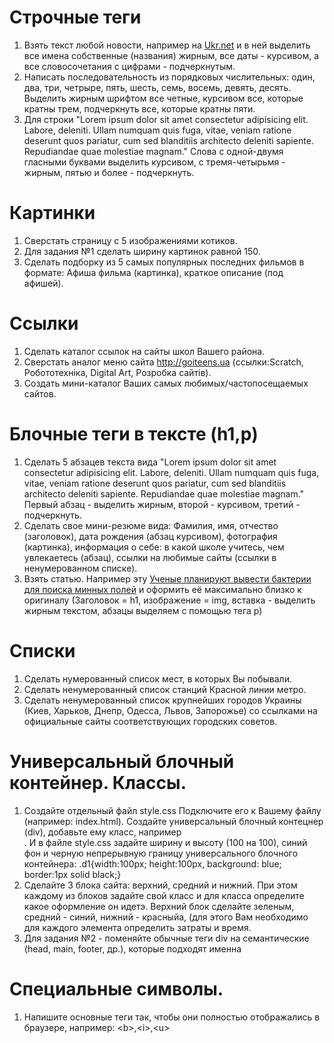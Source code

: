 # Строчные теги
1.  Взять текст любой новости, например на  <a href = "http://ukr.net">Ukr.net</a> и в ней выделить все имена собственные (названия) жирным, все даты - курсивом, а все словосочетания с цифрами - подчеркнутым.
2. Написать последовательность из порядковых числительных: один, два, три, четрыре, пять, шесть, семь, восемь, девять, десять. Выделить жирным шрифтом все четные, курсивом все, которые кратны трем, подчеркнуть все, которые кратны пяти.
3. Для строки "Lorem ipsum dolor sit amet consectetur adipisicing elit. Labore, deleniti. Ullam numquam quis fuga, vitae, veniam ratione deserunt quos pariatur, cum sed blanditiis architecto deleniti sapiente. Repudiandae quae molestiae magnam." Слова с одной-двумя гласными буквами выделить курсивом, с тремя-четырьмя - жирным, пятью и более - подчеркнуть.
# Картинки
1. Сверстать страницу с 5 изображениями котиков.
2. Для задания №1 сделать ширину картинок равной 150.
3. Сделать подборку из 5 самых популярных последних фильмов в формате: Афиша фильма (картинка), краткое описание (под афишей).
# Ссылки
1. Сделать каталог ссылок на сайты школ Вашего района.
2. Сверстать аналог меню сайта http://goiteens.ua (ссылки:Scratch, Робототехніка, Digital Art, Розробка сайтів).
3. Создать мини-каталог Ваших самых любимых/частопосещаемых сайтов.
# Блочные теги в тексте (h1,p)
1. Сделать 5 абзацев текста вида "Lorem ipsum dolor sit amet consectetur adipisicing elit. Labore, deleniti. Ullam numquam quis fuga, vitae, veniam ratione deserunt quos pariatur, cum sed blanditiis architecto deleniti sapiente. Repudiandae quae molestiae magnam." Первый абзац - выделить жирным, второй - курсивом, третий - подчеркнуть.
2. Сделать свое мини-резюме вида: Фамилия, имя, отчество (заголовок), дата рождения (абзац курсивом), фотография (картинка), информация о себе: в какой школе учитесь, чем увлекаетесь (абзац), ссылки на любимые сайты (ссылки  в ненумерованном списке).
3. Взять статью. Например эту <a href = "https://journalist.today/uchenye-planirujut-vyvesti-bakterii-dlja-poiska-minnyh-polej/">Ученые планируют вывести бактерии для поиска минных полей</a> и оформить её максимально близко к оригиналу (Заголовок = h1, изображение = img, вставка - выделить жирным текстом, абзацы выделяем с помощью тега p)
# Списки
1. Сделать нумерованный список мест, в которых Вы побывали.
2. Сделать ненумерованный список станций Красной линии метро.
3. Сделать ненумерованный список крупнейших городов Украины (Киев, Харьков, Днепр, Одесса, Львов, Запорожье) со ссылками на официальные сайты соответствующих городских советов.
# Универсальный блочный контейнер. Классы.
1. Создайте отдельный файл style.css Подключите его к Вашему файлу (например: index.html). Создайте универсальный блочный контецнер (div), добавьте ему класс, например <div class = 'd1'></div>. И в файле style.css задайте ширину и высоту (100 на 100), синий фон и черную непрерывную границу универсального блочного контейнера: .d1{width:100px; height:100px, background: blue; border:1px solid black;}
2. Сделайте 3 блока сайта: верхний, средний и нижний. При этом каждому из блоков задайте свой класс и для класса определите какое оформление он идетэ. Верхний блок сделайте зеленым, средний - синий, нижний - красныйа,  (для этого Вам необходимо для каждого элемента определить затраты и время.
3. Для задания №2 - поменяйте обычные теги div на семантические (head, main, footer, др.), которые подходят именна 
# Специальные символы.
1. Напишите основные теги так, чтобы они полностью отображались в браузере, например: &lt;b&gt;,&lt;i&gt;,&lt;u&gt;
